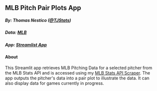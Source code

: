 ## MLB Pitch Pair Plots App
##### By: Thomas Nestico ([@TJStats](https://x.com/TJStats))
##### Data: [MLB](https://baseballsavant.mlb.com/)
##### App: [Streamlist App](https://tjstatsapps-pair-plots.hf.space/)
#### About
This Streamlit app retrieves MLB  Pitching Data for a selected pitcher from the MLB Stats API and is accessed using my [MLB Stats API Scraper](https://github.com/tnestico/mlb_scraper).
The app outputs the pitcher's data into a pair plot to illustrate the data. 
It can also display data for games currently in progress.
